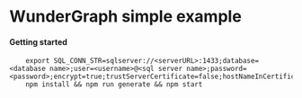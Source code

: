 # WunderGraph simple example

#### Getting started

```shell
    export SQL_CONN_STR=sqlserver://<serverURL>:1433;database=<database name>;user=<username>@<sql server name>;password=<password>;encrypt=true;trustServerCertificate=false;hostNameInCertificate=*.database.windows.net;loginTimeout=30;
    npm install && npm run generate && npm start
```

